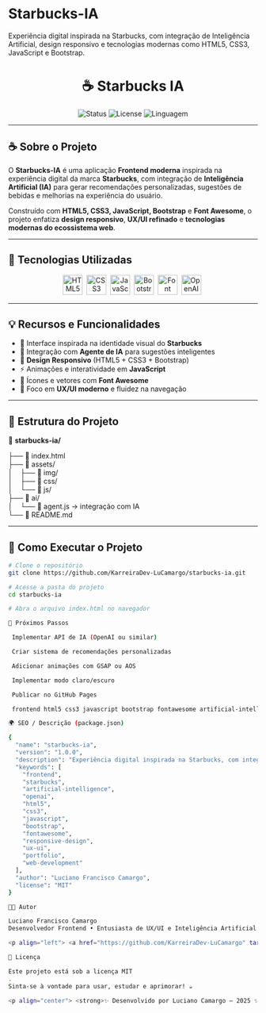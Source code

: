 # Starbucks-IA
Experiência digital inspirada na Starbucks, com integração de Inteligência Artificial, design responsivo e tecnologias modernas como HTML5, CSS3, JavaScript e Bootstrap.

<h1 align="center">☕ Starbucks IA</h1>

<p align="center">
  <img src="https://img.shields.io/badge/Status-Em%20Desenvolvimento-yellow?style=for-the-badge" alt="Status" />
  <img src="https://img.shields.io/github/license/KarreiraDev-LuCamargo/starbucks-ia?style=for-the-badge" alt="License" />
  <img src="https://img.shields.io/github/languages/top/KarreiraDev-LuCamargo/starbucks-ia?style=for-the-badge" alt="Linguagem" />
</p>

---

## ☕ Sobre o Projeto

O **Starbucks-IA** é uma aplicação **Frontend moderna** inspirada na experiência digital da marca **Starbucks**, com integração de **Inteligência Artificial (IA)** para gerar recomendações personalizadas, sugestões de bebidas e melhorias na experiência do usuário.  

Construído com **HTML5, CSS3, JavaScript, Bootstrap** e **Font Awesome**, o projeto enfatiza **design responsivo**, **UX/UI refinado** e **tecnologias modernas do ecossistema web**.

---

## 🧠 Tecnologias Utilizadas

<p align="center">
  <img src="https://cdn.jsdelivr.net/gh/simple-icons/simple-icons/icons/html5.svg" width="40" alt="HTML5" title="HTML5" />&nbsp;
  <img src="https://cdn.jsdelivr.net/gh/simple-icons/simple-icons/icons/css3.svg" width="40" alt="CSS3" title="CSS3" />&nbsp;
  <img src="https://cdn.jsdelivr.net/gh/simple-icons/simple-icons/icons/javascript.svg" width="40" alt="JavaScript" title="JavaScript" />&nbsp;
  <img src="https://cdn.jsdelivr.net/gh/simple-icons/simple-icons/icons/bootstrap.svg" width="40" alt="Bootstrap" title="Bootstrap" />&nbsp;
  <img src="https://cdn.jsdelivr.net/gh/simple-icons/simple-icons/icons/fontawesome.svg" width="40" alt="Font Awesome" title="Font Awesome" />&nbsp;
  <img src="https://cdn.jsdelivr.net/gh/simple-icons/simple-icons/icons/openai.svg" width="40" alt="OpenAI" title="Agente de IA" />&nbsp;
</p>

---

## 💡 Recursos e Funcionalidades

- 🌟 Interface inspirada na identidade visual do **Starbucks**  
- 🤖 Integração com **Agente de IA** para sugestões inteligentes  
- 📱 **Design Responsivo** (HTML5 + CSS3 + Bootstrap)  
- ⚡ Animações e interatividade em **JavaScript**  
- 🎨 Ícones e vetores com **Font Awesome**  
- 🧭 Foco em **UX/UI moderno** e fluidez na navegação  

---

## 🧩 Estrutura do Projeto

📂 **starbucks-ia/**

├── 📄 index.html <br>
├── 📁 assets/ <br>
│     ├── 📁 img/ <br>
│     ├── 📁 css/ <br>
│     └── 📁 js/ <br>
├── 📁 ai/ <br>
│     └── 🤖 agent.js → integração com IA <br>
└── 📝 README.md



---

## 🚀 Como Executar o Projeto

```bash
# Clone o repositório
git clone https://github.com/KarreiraDev-LuCamargo/starbucks-ia.git

# Acesse a pasta do projeto
cd starbucks-ia

# Abra o arquivo index.html no navegador

🧠 Próximos Passos

 Implementar API de IA (OpenAI ou similar)

 Criar sistema de recomendações personalizadas

 Adicionar animações com GSAP ou AOS

 Implementar modo claro/escuro

 Publicar no GitHub Pages

 frontend html5 css3 javascript bootstrap fontawesome artificial-intelligence openai responsive-design ux-ui starbucks project web-development portfolio

🌍 SEO / Descrição (package.json)

{
  "name": "starbucks-ia",
  "version": "1.0.0",
  "description": "Experiência digital inspirada na Starbucks, com integração de Inteligência Artificial, design responsivo e tecnologias modernas como HTML5, CSS3, JavaScript e Bootstrap.",
  "keywords": [
    "frontend",
    "starbucks",
    "artificial-intelligence",
    "openai",
    "html5",
    "css3",
    "javascript",
    "bootstrap",
    "fontawesome",
    "responsive-design",
    "ux-ui",
    "portfolio",
    "web-development"
  ],
  "author": "Luciano Francisco Camargo",
  "license": "MIT"
}

👨‍💻 Autor

Luciano Francisco Camargo
Desenvolvedor Frontend • Entusiasta de UX/UI e Inteligência Artificial

<p align="left"> <a href="https://github.com/KarreiraDev-LuCamargo" target="_blank"> <img src="https://cdn.jsdelivr.net/gh/simple-icons/simple-icons/icons/github.svg" width="32" alt="GitHub" /> </a>&nbsp;&nbsp; <a href="https://www.linkedin.com/in/dev-lucianocamargo" target="_blank"> <img src="https://cdn.jsdelivr.net/gh/simple-icons/simple-icons/icons/linkedin.svg" width="32" alt="LinkedIn" /> </a>&nbsp;&nbsp; <a href="https://www.instagram.com/lucianocamargo.2208/" target="_blank"> <img src="https://cdn.jsdelivr.net/gh/simple-icons/simple-icons/icons/instagram.svg" width="32" alt="Instagram" /> </a> </p>

📝 Licença

Este projeto está sob a licença MIT
.
Sinta-se à vontade para usar, estudar e aprimorar! ☕

<p align="center"> <strong>✨ Desenvolvido por Luciano Camargo — 2025 ✨</strong> </p> ```